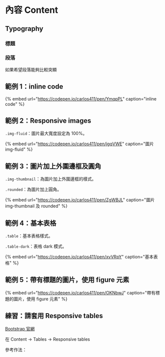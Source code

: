 # 內容 Content

## Typography

### 標題

### 段落

如果希望段落能夠比較突顯

## 範例 1：inline code

{% embed url="https://codepen.io/carlos411/pen/YmqpPL" caption="inline code" %}

## 範例 2：Responsive images

`.img-fluid`：圖片最大寬度設定為 100%。

{% embed url="https://codepen.io/carlos411/pen/jgqVWE" caption="圖片 img-fluid" %}

## 範例 3：圖片加上外圍邊框及圓角

`.img-thumbnail`：為圖片加上外圍邊框的樣式。

`.rounded`：為圖片加上圓角。

{% embed url="https://codepen.io/carlos411/pen/ZgWBJL" caption="圖片 img-thumbnail 及 rounded" %}

## 範例 4：基本表格

`.table`：基本表格樣式。

`.table-dark`：表格 dark 模式。

{% embed url="https://codepen.io/carlos411/pen/xvVRpY" caption="基本表格" %}

## 範例 5：帶有標題的圖片，使用 figure 元素

{% embed url="https://codepen.io/carlos411/pen/OKNbwJ" caption="帶有標題的圖片，使用 figure 元素" %}

## 練習：請套用 Responsive tables

[Bootstrap 官網](https://getbootstrap.com/)

在 Content → Tables → Responsive tables

參考作法：

